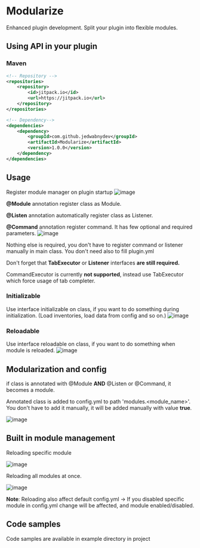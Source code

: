 # Modularize
Enhanced plugin development. Split your plugin into flexible modules.


## Using API in your plugin

### Maven
```xml
<!-- Repository -->
<repositories>
    <repository>
        <id>jitpack.io</id>
        <url>https://jitpack.io</url>
    </repository>
</repositories>
```

```xml
<!-- Dependency-->
<dependencies>
    <dependency>
        <groupId>com.github.jedwabnydev</groupId>
        <artifactId>Modularize</artifactId>
        <version>1.0.0</version>
    </dependency>
</dependencies>
```
## Usage

Register module manager on plugin startup
![image](https://user-images.githubusercontent.com/53827110/215810667-4aadff2d-b61b-4eb4-9ff6-dfdaf3fd5356.png)


**@Module** annotation register class as Module.

**@Listen** annotation automatically register class as Listener.

**@Command** annotation register command. It has few optional and required parameters.
![image](https://user-images.githubusercontent.com/53827110/214066927-eb2d0836-2c83-4e41-8b87-b653781a6593.png)

Nothing else is required, you don't have to register command or listener manually in main class. You don't need also to fill plugin.yml

Don't forget that **TabExecutor** or **Listener** interfaces **are still required.**

CommandExecutor is currently **not supported**, instead use TabExecutor which force usage of tab completer.


### Initializable
Use interface initializable on class, if you want to do something during initialization. (Load inventories, load data from config and so on.)
![image](https://user-images.githubusercontent.com/53827110/214067158-4d4f6cad-9123-4693-9676-4927931d5e23.png)

### Reloadable
Use interface reloadable on class, if you want to do something when module is reloaded.
![image](https://user-images.githubusercontent.com/53827110/214067307-9fe2cf38-7218-4650-add2-0d3e75918bd5.png)


## Modularization and config
if class is annotated with @Module **AND** @Listen or @Command, it becomes a module.

Annotated class is added to config.yml to path 'modules.<module_name>'. You don't have to add it manually, it will be added manually with value **true**.

![image](https://user-images.githubusercontent.com/53827110/214066217-d96d08bd-0172-4dc6-b4d1-3f8caf3d1629.png)


## Built in module management
Reloading specific module

![image](https://user-images.githubusercontent.com/53827110/214068063-487183e8-cf55-4fa8-8db6-be4909616d68.png)

Reloading all modules at once.

![image](https://user-images.githubusercontent.com/53827110/214068162-f608f07c-698f-47de-95ec-606e2a568717.png)

**Note**: Reloading also affect default config.yml -> If you disabled specific module in config.yml change will be affected, and module enabled/disabled.

## Code samples
Code samples are available in example directory in project